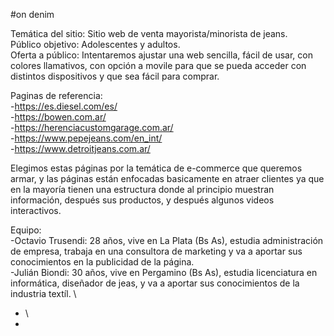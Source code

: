 #on denim 

Temática del sitio: Sitio web de venta mayorista/minorista de jeans. \
Público objetivo: Adolescentes y adultos. \
Oferta a público: Intentaremos ajustar una web sencilla, fácil de usar, con colores llamativos, con opción a movile para que se pueda acceder con distintos dispositivos y que sea fácil para comprar. 

Paginas de referencia: \
-https://es.diesel.com/es/ \
-https://bowen.com.ar/  \
-https://herenciacustomgarage.com.ar/ \
-https://www.pepejeans.com/en_int/ \
-https://www.detroitjeans.com.ar/  

Elegimos estas páginas por la temática de e-commerce que queremos armar, y las páginas están enfocadas basicamente en atraer clientes ya que en la mayoría tienen una estructura donde al principio muestran información, después sus productos, y después algunos videos interactivos.

Equipo: \
-Octavio Trusendi: 28 años, vive en La Plata (Bs As), estudia administración de empresa, trabaja en una consultora de marketing y va a aportar sus conocimientos en la publicidad de la página. \
-Julián Biondi: 30 años, vive en Pergamino (Bs As), estudia licenciatura en informática, diseñador de jeas, y va a aportar sus conocimientos de la industria textíl.  \
- \
-